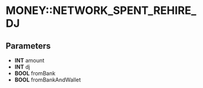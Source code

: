 # MONEY::NETWORK_SPENT_REHIRE_DJ

## Parameters
* **INT** amount
* **INT** dj
* **BOOL** fromBank
* **BOOL** fromBankAndWallet